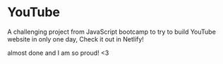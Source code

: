 # YouTube
A challenging project from JavaScript bootcamp to try to build YouTube website in only one day, Check it out in Netlify!

almost done and I am so proud! <3
